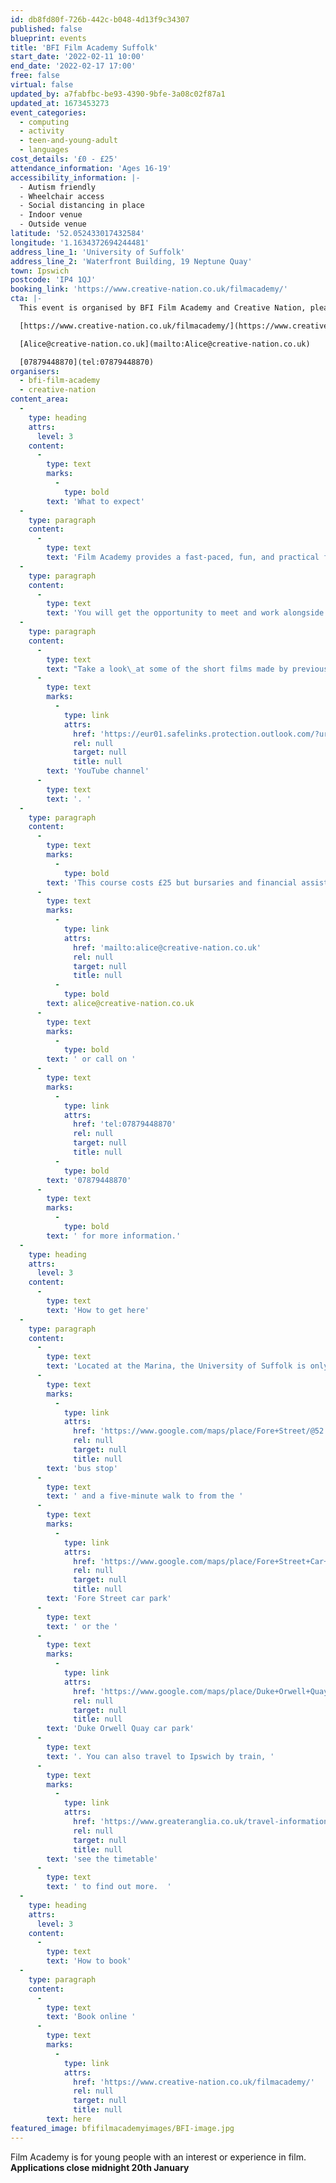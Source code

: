 ```yaml
---
id: db8fd80f-726b-442c-b048-4d13f9c34307
published: false
blueprint: events
title: 'BFI Film Academy Suffolk'
start_date: '2022-02-11 10:00'
end_date: '2022-02-17 17:00'
free: false
virtual: false
updated_by: a7fabfbc-be93-4390-9bfe-3a08c02f87a1
updated_at: 1673453273
event_categories:
  - computing
  - activity
  - teen-and-young-adult
  - languages
cost_details: '£0 - £25'
attendance_information: 'Ages 16-19'
accessibility_information: |-
  - Autism friendly
  - Wheelchair access
  - Social distancing in place
  - Indoor venue
  - Outside venue
latitude: '52.052433017432584'
longitude: '1.1634372694244481'
address_line_1: 'University of Suffolk'
address_line_2: 'Waterfront Building, 19 Neptune Quay'
town: Ipswich
postcode: 'IP4 1QJ'
booking_link: 'https://www.creative-nation.co.uk/filmacademy/'
cta: |-
  This event is organised by BFI Film Academy and Creative Nation, please contact Alice Whitney:

  [https://www.creative-nation.co.uk/filmacademy/](https://www.creative-nation.co.uk/filmacademy/)

  [Alice@creative-nation.co.uk](mailto:Alice@creative-nation.co.uk)

  [07879448870](tel:07879448870)
organisers:
  - bfi-film-academy
  - creative-nation
content_area:
  -
    type: heading
    attrs:
      level: 3
    content:
      -
        type: text
        marks:
          -
            type: bold
        text: 'What to expect'
  -
    type: paragraph
    content:
      -
        type: text
        text: 'Film Academy provides a fast-paced, fun, and practical filmmaking experience, designed for young people with some demonstrable interest and/or experience in film. The academy brings together a combination of film-making workshops, to develop practical skills. '
  -
    type: paragraph
    content:
      -
        type: text
        text: 'You will get the opportunity to meet and work alongside industry professionals from across disciplines, including writing and directing through to production, sound design, editing, and camera operation. Additionally, you will get the chance to network with other young film fans from across the region. Above all, you can get your Bronze Arts Award and become part of the Film Academy alumni, which provides access to exclusive opportunities!'
  -
    type: paragraph
    content:
      -
        type: text
        text: "Take a look\_at some of the short films made by previous participants in the region on the dedicated\_"
      -
        type: text
        marks:
          -
            type: link
            attrs:
              href: 'https://eur01.safelinks.protection.outlook.com/?url=https%3A%2F%2Fwww.youtube.com%2Fchannel%2FUCr1pEVFEwyYDSCoRjarVWwg&data=05%7C01%7CMELISSA.MATTHEWS%40SUFFOLKLIBRARIES.CO.UK%7C64350b9ae6d340128f6308daf2f17b6e%7Cba2d8c75b97144788560022993cfef27%7C0%7C0%7C638089416246946553%7CUnknown%7CTWFpbGZsb3d8eyJWIjoiMC4wLjAwMDAiLCJQIjoiV2luMzIiLCJBTiI6Ik1haWwiLCJXVCI6Mn0%3D%7C3000%7C%7C%7C&sdata=GJgCSyNNI4MxP1PhthJ37bGeJQxpKI%2FCuovvj2fTjBQ%3D&reserved=0'
              rel: null
              target: null
              title: null
        text: 'YouTube channel'
      -
        type: text
        text: '. '
  -
    type: paragraph
    content:
      -
        type: text
        marks:
          -
            type: bold
        text: 'This course costs £25 but bursaries and financial assistance are available for any applicants that require it. Please contact Alice at '
      -
        type: text
        marks:
          -
            type: link
            attrs:
              href: 'mailto:alice@creative-nation.co.uk'
              rel: null
              target: null
              title: null
          -
            type: bold
        text: alice@creative-nation.co.uk
      -
        type: text
        marks:
          -
            type: bold
        text: ' or call on '
      -
        type: text
        marks:
          -
            type: link
            attrs:
              href: 'tel:07879448870'
              rel: null
              target: null
              title: null
          -
            type: bold
        text: '07879448870'
      -
        type: text
        marks:
          -
            type: bold
        text: ' for more information.'
  -
    type: heading
    attrs:
      level: 3
    content:
      -
        type: text
        text: 'How to get here'
  -
    type: paragraph
    content:
      -
        type: text
        text: 'Located at the Marina, the University of Suffolk is only a two-minute walk from a '
      -
        type: text
        marks:
          -
            type: link
            attrs:
              href: 'https://www.google.com/maps/place/Fore+Street/@52.0525463,1.1631282,17.26z/data=!4m22!1m16!4m15!1m6!1m2!1s0x47d99f811ee436fd:0x38bf70984c41dc38!2sUniversity+of+Suffolk,+Neptune+Quay,+Ipswich!2m2!1d1.1628862!2d52.0522943!1m6!1m2!1s0x47d9a02a0df00509:0x450b0c20c585159a!2sFore+Street+Car+Park!2m2!1d1.1609043!2d52.0539588!3e2!3m4!1s0x47d99f80b12768d3:0x669889d8fae8303d!8m2!3d52.053398!4d1.162684'
              rel: null
              target: null
              title: null
        text: 'bus stop'
      -
        type: text
        text: ' and a five-minute walk to from the '
      -
        type: text
        marks:
          -
            type: link
            attrs:
              href: 'https://www.google.com/maps/place/Fore+Street+Car+Park/@52.0538104,1.1612722,18.46z/data=!4m12!1m6!3m5!1s0x47d99f871a4b3a97:0x39cb00398149fbd3!2sDuke+Orwell+Quay+car+park!8m2!3d52.0509309!4d1.1641632!3m4!1s0x47d9a02a0df00509:0x450b0c20c585159a!8m2!3d52.0539588!4d1.1609043'
              rel: null
              target: null
              title: null
        text: 'Fore Street car park'
      -
        type: text
        text: ' or the '
      -
        type: text
        marks:
          -
            type: link
            attrs:
              href: 'https://www.google.com/maps/place/Duke+Orwell+Quay+car+park/@52.0509309,1.162127,17z/data=!3m1!4b1!4m5!3m4!1s0x47d99f871a4b3a97:0x39cb00398149fbd3!8m2!3d52.0509309!4d1.1641632'
              rel: null
              target: null
              title: null
        text: 'Duke Orwell Quay car park'
      -
        type: text
        text: '. You can also travel to Ipswich by train, '
      -
        type: text
        marks:
          -
            type: link
            attrs:
              href: 'https://www.greateranglia.co.uk/travel-information/station-information/ips'
              rel: null
              target: null
              title: null
        text: 'see the timetable'
      -
        type: text
        text: ' to find out more.  '
  -
    type: heading
    attrs:
      level: 3
    content:
      -
        type: text
        text: 'How to book'
  -
    type: paragraph
    content:
      -
        type: text
        text: 'Book online '
      -
        type: text
        marks:
          -
            type: link
            attrs:
              href: 'https://www.creative-nation.co.uk/filmacademy/'
              rel: null
              target: null
              title: null
        text: here
featured_image: bfifilmacademyimages/BFI-image.jpg
---
```

Film Academy is for young people with an interest or experience in film. **Applications close midnight 20th January**
